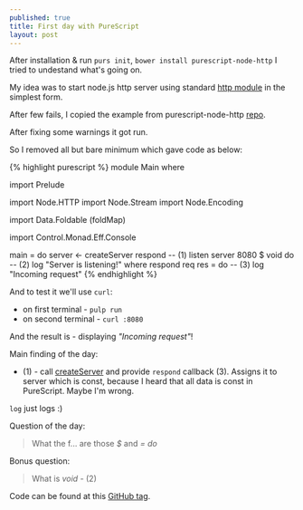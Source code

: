 ```yaml
---
published: true
title: First day with PureScript
layout: post
---
```


After installation & run `purs init`, `bower install purescript-node-http` I
tried to undestand what's going on.

My idea was to start node.js http server using standard [http
module](https://nodejs.org/api/http.html) in the simplest form.

After few fails, I copied the example from purescript-node-http
[repo](https://github.com/purescript-node/purescript-node-http/blob/master/test/Main.purs).

After fixing some warnings it got run.

So I removed all but bare minimum which gave code as below:

{% highlight purescript %}
module Main where

import Prelude

import Node.HTTP
import Node.Stream
import Node.Encoding

import Data.Foldable (foldMap)

import Control.Monad.Eff.Console

main = do
  server <- createServer respond -- (1)
  listen server 8080 $ void do   -- (2)
    log "Server is listening!"
  where
  respond req res = do           -- (3)
    log "Incoming request"
{% endhighlight %}

And to test it we'll use `curl`:
 - on first terminal - `pulp run`
 - on second terminal - `curl :8080`

And the result is - displaying *"Incoming request"*!

Main finding of the day:
 - (1) - call
   [createServer](https://nodejs.org/api/http.html#http_http_createserver_requestlistener)
and provide `respond` callback (3). Assigns it to server which is const,
because I heard that all data is const in PureScript. Maybe I'm wrong.

`log` just logs :)

Question of the day:  
> What the f... are those *$* and *= do*

Bonus question:  
> What is *void* - (2)

Code can be found at this [GitHub tag](https://github.com/matma/github-linter/tree/step-1).
